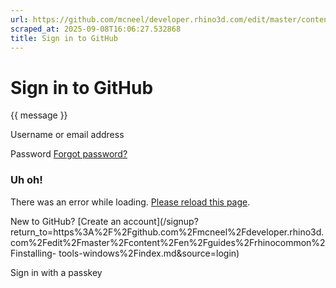 ```yaml
---
url: https://github.com/mcneel/developer.rhino3d.com/edit/master/content/en/guides/rhinocommon/installing-tools-windows/index.md
scraped_at: 2025-09-08T16:06:27.532868
title: Sign in to GitHub
---
```


# Sign in to GitHub

{{ message }}

Username or email address

Password  [Forgot password?](/password_reset)

###  Uh oh!

There was an error while loading. [Please reload this page]().

New to GitHub? [Create an
account](/signup?return_to=https%3A%2F%2Fgithub.com%2Fmcneel%2Fdeveloper.rhino3d.com%2Fedit%2Fmaster%2Fcontent%2Fen%2Fguides%2Frhinocommon%2Finstalling-
tools-windows%2Findex.md&source=login)

Sign in with a passkey


